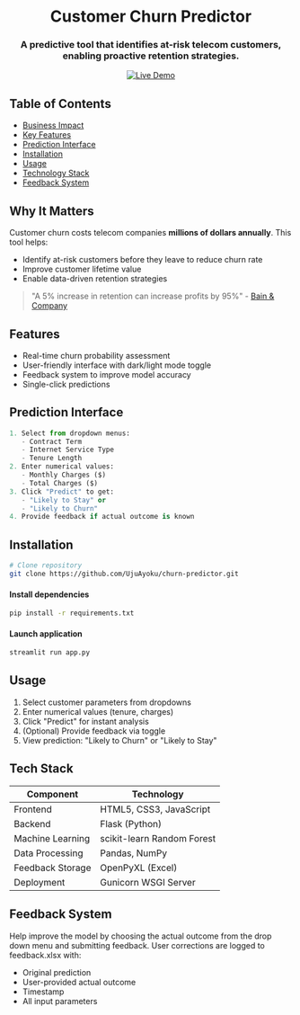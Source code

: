 <a id="readme-top"></a>

<div align="center">
  <h1>Customer Churn Predictor</h1>
  <h3>A predictive tool that identifies at-risk telecom customers, enabling proactive retention strategies.</h3>
  
[![Live Demo](https://img.shields.io/badge/Try-Live_Demo-green)]()

</div>

## Table of Contents
- [Business Impact](#business-impact)
- [Key Features](#key-features)
- [Prediction Interface](#prediction-interface)
- [Installation](#installation)
- [Usage](#usage)
- [Technology Stack](#technology-stack)
- [Feedback System](#feedback-system)

<a id="why-it-matters"></a>
## Why It Matters  

Customer churn costs telecom companies **millions of dollars annually**. This tool helps:
- Identify at-risk customers before they leave to reduce churn rate  
- Improve customer lifetime value
- Enable data-driven retention strategies

> "A 5% increase in retention can increase profits by 95%" - [Bain & Company](https://www.bain.com/insights/retaining-customers-is-the-real-challenge/)

<a id="key-features"></a>
## Features
- Real-time churn probability assessment
- User-friendly interface with dark/light mode toggle
- Feedback system to improve model accuracy
- Single-click predictions

<a id="prediction-interface"></a>
## Prediction Interface  

```python
1. Select from dropdown menus:
   - Contract Term
   - Internet Service Type
   - Tenure Length
2. Enter numerical values:
   - Monthly Charges ($)
   - Total Charges ($)
3. Click "Predict" to get:
   - "Likely to Stay" or 
   - "Likely to Churn"
4. Provide feedback if actual outcome is known
```

<a id="installation"></a>
## Installation  

```bash
# Clone repository
git clone https://github.com/UjuAyoku/churn-predictor.git
```
#### Install dependencies
```bash
pip install -r requirements.txt
```

#### Launch application
```bash
streamlit run app.py
```

<a id="usage"></a>
## Usage
1. Select customer parameters from dropdowns
2. Enter numerical values (tenure, charges)
3. Click "Predict" for instant analysis
4. (Optional) Provide feedback via toggle
5. View prediction: "Likely to Churn" or "Likely to Stay"

<a id="technology-stack"></a>
## Tech Stack
| Component | Technology |
|-----------|-------------|
| Frontend | HTML5, CSS3, JavaScript  |
| Backend | Flask (Python)  |
| Machine Learning | scikit-learn Random Forest |
| Data Processing | Pandas, NumPy |
| Feedback Storage | OpenPyXL (Excel) |
| Deployment | Gunicorn WSGI Server |

<a id="feedback-system"></a>
## Feedback System
Help improve the model by choosing the actual outcome from the drop down menu and submitting feedback.
User corrections are logged to feedback.xlsx with:
- Original prediction
- User-provided actual outcome
- Timestamp
- All input parameters
